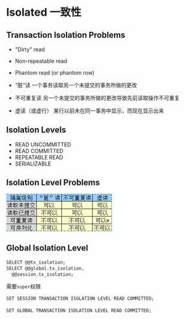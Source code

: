 # Isolated 一致性

## Transaction Isolation Problems

- "Dirty" read
- Non-repeatable read
- Phantom read (or phantom row)


- “脏”读
一个事务读取另一个未提交的事务所做的更改
- 不可重复读
另一个未提交的事务所做的更改导致先前读取操作不可重复
- 虚读（或虚行）
某行以前未在同一事务中显示，而现在显示出来


## Isolation Levels

- READ UNCOMMITTED
- READ COMMITTED
- REPEATABLE READ
- SERIALIZABLE

## Isolation Level Problems

![Isolation Level Problems](img/Isolation%20Level%20Problems.png)

## Global Isolation Level

```mysql
SELECT @@tx_isolation;
SELECT @@global.tx_isolation,
  @@session.tx_isolation;
```
需要```super```权限

```mysql
SET SESSION TRANSACTION ISOLATION LEVEL READ COMMITTED;

SET GLOBAL TRANSACTION ISOLATION LEVEL READ COMMITTED;
```






